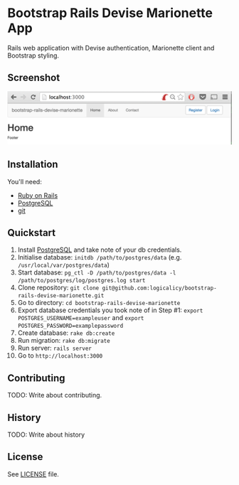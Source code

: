 # Bootstrap Rails Devise Marionette App

Rails web application with Devise authentication, Marionette client and Bootstrap styling.

## Screenshot

![alt tag](https://raw.githubusercontent.com/logicalicy/bootstrap-rails-devise-marionette/master/Screenshot.png)

## Installation

You'll need:
- [Ruby on Rails](http://guides.rubyonrails.org/getting_started.html)
- [PostgreSQL](http://www.postgresql.org/)
- [git](http://git-scm.com/)

## Quickstart

1. Install [PostgreSQL](http://www.postgresql.org/) and take note of your db credentials.
2. Initialise database: `initdb /path/to/postgres/data` (e.g. `/usr/local/var/postgres/data`)
3. Start database: `pg_ctl -D /path/to/postgres/data -l /path/to/postgres/log/postgres.log start`
4. Clone repository: `git clone git@github.com:logicalicy/bootstrap-rails-devise-marionette.git`
5. Go to directory: `cd bootstrap-rails-devise-marionette`
6. Export database credentials you took note of in Step #1: `export POSTGRES_USERNAME=exampleuser` and `export POSTGRES_PASSWORD=examplepassword`
7. Create database: `rake db:create`
8. Run migration: `rake db:migrate`
9. Run server: `rails server`
10. Go to `http://localhost:3000`

## Contributing

TODO: Write about contributing.

## History

TODO: Write about history

## License

See [LICENSE](LICENSE) file.